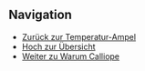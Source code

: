 ## Navigation

- [Zurück zur Temperatur-Ampel](../09_04_TemperaturAmpelBesser/index.html)
- [Hoch zur Übersicht](../index.html)  
- [Weiter zu Warum Calliope](../09_06_Warum_Calliope/index.html)  



## 

